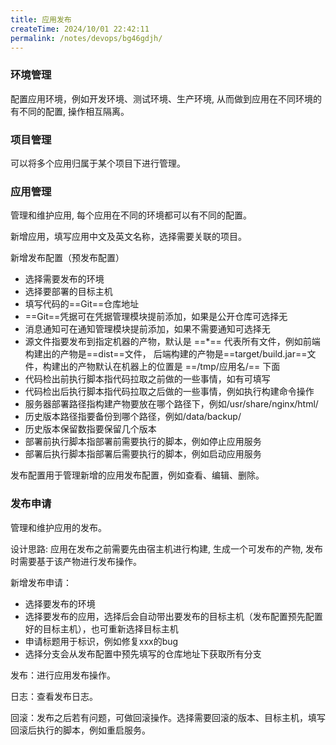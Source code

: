 ```yaml
---
title: 应用发布
createTime: 2024/10/01 22:42:11
permalink: /notes/devops/bg46gdjh/
---
```

### 环境管理

配置应用环境，例如开发环境、测试环境、生产环境, 从而做到应用在不同环境的有不同的配置, 操作相互隔离。

### 项目管理

可以将多个应用归属于某个项目下进行管理。

### 应用管理

管理和维护应用, 每个应用在不同的环境都可以有不同的配置。

新增应用，填写应用中文及英文名称，选择需要关联的项目。

新增发布配置（预发布配置）
 - 选择需要发布的环境
 - 选择要部署的目标主机
 - 填写代码的==Git==仓库地址
 - ==Git==凭据可在凭据管理模块提前添加，如果是公开仓库可选择无
 - 消息通知可在通知管理模块提前添加，如果不需要通知可选择无
 - 源文件指要发布到指定机器的产物，默认是 ==*== 代表所有文件，例如前端构建出的产物是==dist==文件，
   后端构建的产物是==target/build.jar==文件，构建出的产物默认在机器上的位置是 ==/tmp/应用名/== 下面
 - 代码检出前执行脚本指代码拉取之前做的一些事情，如有可填写
 - 代码检出后执行脚本指代码拉取之后做的一些事情，例如执行构建命令操作
 - 服务器部署路径指构建产物要放在哪个路径下，例如/usr/share/nginx/html/
 - 历史版本路径指要备份到哪个路径，例如/data/backup/
 - 历史版本保留数指要保留几个版本
 - 部署前执行脚本指部署前需要执行的脚本，例如停止应用服务
 - 部署后执行脚本指部署后需要执行的脚本，例如启动应用服务

发布配置用于管理新增的应用发布配置，例如查看、编辑、删除。

### 发布申请

管理和维护应用的发布。

设计思路: 应用在发布之前需要先由宿主机进行构建, 生成一个可发布的产物, 发布时需要基于该产物进行发布操作。

新增发布申请：
 - 选择要发布的环境
 - 选择要发布的应用，选择后会自动带出要发布的目标主机（发布配置预先配置好的目标主机），也可重新选择目标主机
 - 申请标题用于标识，例如修复xxx的bug
 - 选择分支会从发布配置中预先填写的仓库地址下获取所有分支

发布：进行应用发布操作。

日志：查看发布日志。

回滚：发布之后若有问题，可做回滚操作。选择需要回滚的版本、目标主机，填写回滚后执行的脚本，例如重启服务。



